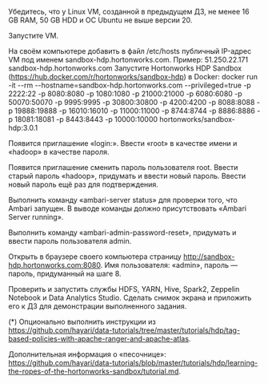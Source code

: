 Убедитесь, что у Linux VM, созданной в предыдущем ДЗ, не менее 16 GB RAM, 50 GB HDD и ОС Ubuntu не выше версии 20.

Запустите VM.

На своём компьютере добавить в файл /etc/hosts публичный IP-адрес VM под именем sandbox-hdp.hortonworks.com.
Пример:
51.250.22.171 sandbox-hdp.hortonworks.com
Запустите Hortonworks HDP Sandbox (https://hub.docker.com/r/hortonworks/sandbox-hdp) в Docker:
docker run -it --rm --hostname=sandbox-hdp.hortonworks.com --privileged=true -p 2222:22 -p 8080:8080 -p 1080:1080 -p 21000:21000 -p 6080:6080 -p 50070:50070 -p 9995:9995 -p 30800:30800 -p 4200:4200 -p 8088:8088 -p 19888:19888 -p 16010:16010 -p 11000:11000 -p 8744:8744 -p 8886:8886 -p 18081:18081 -p 8443:8443 -p 10000:10000 hortonworks/sandbox-hdp:3.0.1

Появится приглашение «login:». Ввести «root» в качестве имени и «hadoop» в качестве пароля.

Появится приглашение сменить пароль пользователя root. Ввести старый пароль «hadoop», придумать и ввести новый пароль. Ввести новый пароль ещё раз для подтверждения.

Выполнить команду «ambari-server status» для проверки того, что Ambari запущен. В выводе команды должно присутствовать «Ambari Server running».

Выполнить команду «ambari-admin-password-reset», придумать и ввести пароль пользователя admin.

Открыть в браузере своего компьютера страницу http://sandbox-hdp.hortonworks.com:8080. Имя пользователя: «admin», пароль — пароль, придуманный на шаге 8.

Проверить и запустить службы HDFS, YARN, Hive, Spark2, Zeppelin Notebook и Data Analytics Studio. Сделать снимок экрана и приложить его к ДЗ для демонстрации выполненного задания.

(*) Опционально выполнить инструкции из https://github.com/hayari/data-tutorials/tree/master/tutorials/hdp/tag-based-policies-with-apache-ranger-and-apache-atlas.

Дополнительная информация о «песочнице»: https://github.com/hayari/data-tutorials/blob/master/tutorials/hdp/learning-the-ropes-of-the-hortonworks-sandbox/tutorial.md.